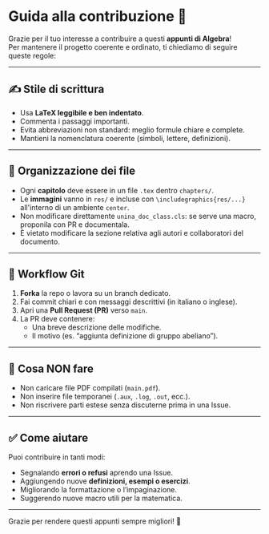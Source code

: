# Guida alla contribuzione 🤝

Grazie per il tuo interesse a contribuire a questi **appunti di Algebra**!  
Per mantenere il progetto coerente e ordinato, ti chiediamo di seguire queste regole:

---

## ✍️ Stile di scrittura
- Usa **LaTeX leggibile e ben indentato**.
- Commenta i passaggi importanti.
- Evita abbreviazioni non standard: meglio formule chiare e complete.
- Mantieni la nomenclatura coerente (simboli, lettere, definizioni).

---

## 📂 Organizzazione dei file
- Ogni **capitolo** deve essere in un file `.tex` dentro `chapters/`.
- Le **immagini** vanno in `res/` e incluse con `\includegraphics{res/...}` all'interno di un ambiente `center`.
- Non modificare direttamente `unina_doc_class.cls`: se serve una macro, proponila con PR e documentala.
- È vietato modificare la sezione relativa agli autori e collaboratori del documento.

---

## 🔄 Workflow Git
1. **Forka** la repo o lavora su un branch dedicato.  
2. Fai commit chiari e con messaggi descrittivi (in italiano o inglese).  
3. Apri una **Pull Request (PR)** verso `main`.  
4. La PR deve contenere:
   - Una breve descrizione delle modifiche.
   - Il motivo (es. “aggiunta definizione di gruppo abeliano”).  

---

## 🚫 Cosa NON fare
- Non caricare file PDF compilati (`main.pdf`).
- Non inserire file temporanei (`.aux`, `.log`, `.out`, ecc.).
- Non riscrivere parti estese senza discuterne prima in una Issue.

---

## ✅ Come aiutare
Puoi contribuire in tanti modi:
- Segnalando **errori o refusi** aprendo una Issue.
- Aggiungendo nuove **definizioni, esempi o esercizi**.
- Migliorando la formattazione o l’impaginazione.
- Suggerendo nuove macro utili per la matematica.

---

Grazie per rendere questi appunti sempre migliori! 🙌
